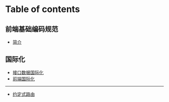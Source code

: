 # Table of contents

## 前端基础编码规范 <a href="#spec" id="spec"></a>

* [简介](README.md)

## 国际化 <a href="#i18n" id="i18n"></a>

* [接口数据国际化](i18n/server.md)
* [前端国际化](i18n/ui.md)

***

* [约定式路由](route.md)
